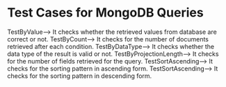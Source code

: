 # Test Cases for MongoDB Queries

TestByValue--> It checks whether the retrieved values from database are correct or not.
TestByCount--> It checks for the number of documents retrieved after each condition.
TestByDataType--> It checks whether the data type of the result is valid or not.
TestByProjectionLength--> It checks for the number of fields retrieved for the query.
TestSortAscending--> It checks for the sorting pattern in ascending form. 
TestSortAscending--> It checks for the sorting pattern in descending form.
